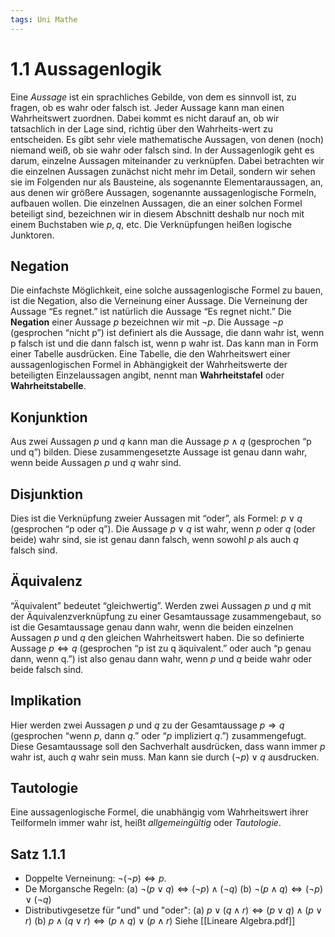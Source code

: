 ```yaml
---
tags: Uni Mathe
---
```

# 1.1 Aussagenlogik
Eine *Aussage* ist ein sprachliches Gebilde, von dem es sinnvoll ist, zu fragen, ob es wahr oder falsch ist.
Jeder Aussage kann man einen Wahrheitswert zuordnen. Dabei kommt es nicht darauf an, ob wir tatsachlich in der Lage sind, richtig über den Wahrheits-wert zu entscheiden. Es gibt sehr viele mathematische Aussagen, von denen (noch) niemand weiß, ob sie wahr oder falsch sind.
In der Aussagenlogik geht es darum, einzelne Aussagen miteinander zu verknüpfen. Dabei betrachten wir die einzelnen Aussagen zunächst nicht mehr im Detail, sondern wir sehen sie im Folgenden nur als Bausteine, als sogenannte Elementaraussagen, an, aus denen wir größere Aussagen, sogenannte aussagenlogische Formeln, aufbauen wollen. Die einzelnen Aussagen, die an einer solchen Formel beteiligt sind, bezeichnen wir in diesem Abschnitt deshalb nur noch mit einem Buchstaben wie $p, q$, etc. Die Verknüpfungen heißen logische Junktoren.
## Negation
Die einfachste Möglichkeit, eine solche aussagenlogische Formel zu bauen, ist die Negation, also die Verneinung einer Aussage. Die Verneinung der Aussage “Es regnet.” ist natürlich die Aussage “Es regnet nicht.” Die __Negation__ einer Aussage $p$ bezeichnen wir mit $¬p$. Die Aussage $¬p$ (gesprochen “nicht p”) ist definiert als die Aussage, die dann wahr ist, wenn p falsch ist und die dann falsch ist, wenn p wahr ist. Das kann man in Form einer Tabelle ausdrücken. Eine Tabelle, die den Wahrheitswert einer aussagenlogischen Formel in Abhängigkeit der Wahrheitswerte der beteiligten Einzelaussagen angibt, nennt man __Wahrheitstafel__ oder __Wahrheitstabelle__.
## Konjunktion
Aus zwei Aussagen $p$ und $q$ kann man die Aussage $p∧q$ (gesprochen “p und q”) bilden. Diese zusammengesetzte Aussage ist genau dann wahr, wenn beide Aussagen $p$ und $q$ wahr sind.
## Disjunktion
Dies ist die Verknüpfung zweier Aussagen mit “oder”, als Formel: $p ∨ q$ (gesprochen “p oder q”). Die Aussage $p ∨ q$ ist wahr, wenn $p$ oder $q$ (oder beide) wahr sind, sie ist genau dann falsch, wenn sowohl $p$ als auch $q$ falsch sind.
## Äquivalenz
“Äquivalent” bedeutet “gleichwertig”. Werden zwei Aussagen $p$ und $q$ mit der Äquivalenzverknüpfung zu einer Gesamtaussage zusammengebaut, so ist die Gesamtaussage genau dann wahr, wenn die beiden einzelnen Aussagen $p$ und $q$ den gleichen Wahrheitswert haben. Die so definierte Aussage $p ⇔ q$ (gesprochen “p ist zu q äquivalent.” oder auch “p genau dann, wenn q.”) ist also genau dann wahr, wenn $p$ und $q$ beide wahr oder beide falsch sind.
## Implikation
Hier werden zwei Aussagen $p$ und $q$ zu der Gesamtaussage $p ⇒ q$ (gesprochen “wenn $p$, dann $q$.” oder “$p$ impliziert $q$.”) zusammengefugt. Diese Gesamtaussage soll den Sachverhalt ausdrücken, dass wann immer $p$ wahr ist, auch $q$ wahr sein muss. Man kann sie durch $(¬p) ∨ q$ ausdrucken.
## Tautologie
Eine aussagenlogische Formel, die unabhängig vom Wahrheitswert ihrer Teilformeln immer wahr ist, heißt *allgemeingültig* oder *Tautologie*.
## Satz 1.1.1
- Doppelte Verneinung: $¬(¬p) ⇔ p$.
- De Morgansche Regeln: 
	(a) $¬(p ∨ q) ⇔ (¬p) ∧ (¬q)$
	(b) $¬(p ∧ q) ⇔ (¬p) ∨ (¬q)$
- Distributivgesetze für "und" und "oder":
	(a) $p ∨ (q ∧ r) ⇔ (p ∨ q) ∧ (p ∨ r)$
	(b) $p ∧ (q ∨ r) ⇔ (p ∧ q) ∨ (p ∧ r)$
Siehe [[Lineare Algebra.pdf]]